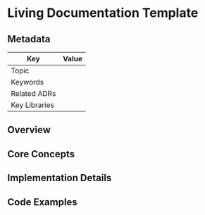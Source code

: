 # Living Documentation Template

## Metadata

| Key | Value |
| --- | --- |
| Topic | <!-- Describe the primary subject of this document. --> |
| Keywords | <!-- Comma-separated keywords to improve search relevance. --> |
| Related ADRs | <!-- Link to relevant ADRs (e.g., [ADR-0001](../decisions/0001-sample.md)). --> |
| Key Libraries | <!-- List and link key external libraries/tools referenced. --> |

## Overview

<!-- Provide a concise summary of the system or concept. -->

## Core Concepts

<!-- Describe foundational ideas, terminology, and how they relate. -->

## Implementation Details

<!-- Explain architectures, workflows, and integration points. -->

## Code Examples

<!-- Show representative snippets. Use definition lists to clarify key terms when helpful. -->
